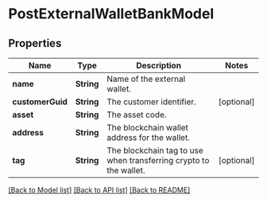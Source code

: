 # PostExternalWalletBankModel

## Properties
Name | Type | Description | Notes
------------ | ------------- | ------------- | -------------
**name** | **String** | Name of the external wallet. | 
**customerGuid** | **String** | The customer identifier. | [optional] 
**asset** | **String** | The asset code. | 
**address** | **String** | The blockchain wallet address for the wallet. | 
**tag** | **String** | The blockchain tag to use when transferring crypto to the wallet. | [optional] 

[[Back to Model list]](../README.md#documentation-for-models) [[Back to API list]](../README.md#documentation-for-api-endpoints) [[Back to README]](../README.md)


